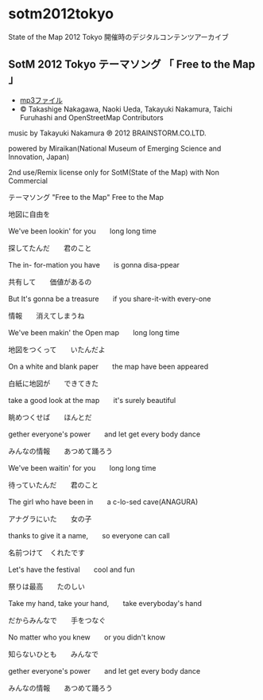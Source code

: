 # sotm2012tokyo
State of the Map 2012 Tokyo 開催時のデジタルコンテンツアーカイブ

## SotM 2012 Tokyo テーマソング 「 Free to the Map 」
* [mp3ファイル](https://github.com/osmfj/sotm2012tokyo/tree/main/music4SotM2012)
* © Takashige Nakagawa, Naoki Ueda, Takayuki Nakamura, Taichi Furuhashi and OpenStreetMap Contributors

music by Takayuki Nakamura ℗ 2012 BRAINSTORM.CO.LTD.

powered by Miraikan(National Museum of Emerging Science and Innovation, Japan)

2nd use/Remix license only for SotM(State of the Map) with Non Commercial


テーマソング "Free to the Map"
Free to the Map

地図に自由を

We've been lookin' for you　　long long time

探してたんだ　　君のこと


The in- for-mation you have　　is gonna disa-ppear

共有して　　価値があるの


But It's gonna be a treasure　　if you share-it-with every-one

情報　　消えてしまうね


We've been makin' the Open map　　long long time

地図をつくって　　いたんだよ


On a white and blank paper　　the map have been appeared

白紙に地図が　　できてきた


take a good look at the map　　it's surely beautiful

眺めつくせば　　ほんとだ


gether everyone's power　　and let get every body dance

みんなの情報　　あつめて踊ろう



We've been waitin' for you　　long long time

待っていたんだ　　君のこと


The girl who have been in　　a c-lo-sed cave(ANAGURA)

アナグラにいた　　女の子


thanks to give it a name,　　so everyone can call

名前つけて　くれたです


Let's have the festival　　cool and fun

祭りは最高　　たのしい


Take my hand, take your hand,　　take everyboday's hand

だからみんなで　　手をつなぐ


No matter who you knew　　or you didn't know

知らないひとも　　みんなで


gether everyone's power　　and let get every body dance

みんなの情報　　あつめて踊ろう
